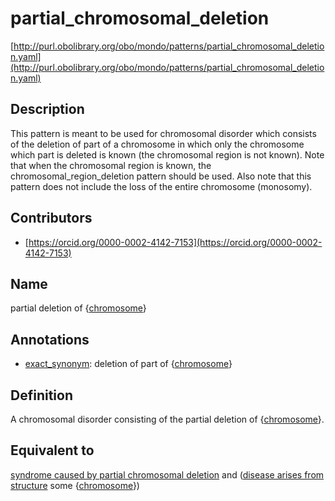# partial_chromosomal_deletion 

[http://purl.obolibrary.org/obo/mondo/patterns/partial_chromosomal_deletion.yaml](http://purl.obolibrary.org/obo/mondo/patterns/partial_chromosomal_deletion.yaml)
## Description 

This pattern is meant to be used for chromosomal disorder which consists of the deletion of part of a chromosome in which only the chromosome which part is deleted is known (the chromosomal region is not known). Note that when the chromosomal region is known, the chromosomal_region_deletion pattern should be used. Also note that this pattern does not include the loss of the entire chromosome (monosomy).
## Contributors 
* [https://orcid.org/0000-0002-4142-7153](https://orcid.org/0000-0002-4142-7153) 
## Name 

partial deletion of {[chromosome](http://purl.obolibrary.org/obo/GO_0005694)}

## Annotations 

* [exact_synonym](http://www.geneontology.org/formats/oboInOwl#hasExactSynonym): deletion of part of {[chromosome](http://purl.obolibrary.org/obo/GO_0005694)}

## Definition 

A chromosomal disorder consisting of the partial deletion of {[chromosome](http://purl.obolibrary.org/obo/GO_0005694)}.

## Equivalent to 

[syndrome caused by partial chromosomal deletion](http://purl.obolibrary.org/obo/MONDO_0000761) and ([disease arises from structure](http://purl.obolibrary.org/obo/RO_0004030) some {[chromosome](http://purl.obolibrary.org/obo/GO_0005694)})

